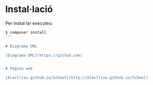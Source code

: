# Instal·lació

Per instal·lar executeu:

```bash
$ composer install
'''

# Diagrama UML

[Diagrama UML](https://github.com)


# Pàgina web

[Alexlliso.github.io/School](http://Alexlliso.github.io/School)